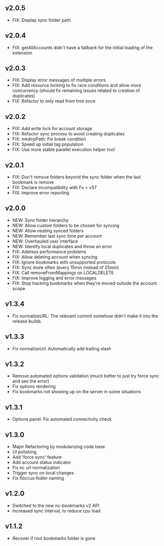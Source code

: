 ## v2.0.5
 - FIX: Display sync folder path

## v2.0.4
 - FIX: getAllAccounts didn't have a fallback for the initial loading of the extension

## v2.0.3
 - FIX: Display error messages of multiple errors
 - FIX: Add resource locking to fix race conditions and allow more concurrency (should fix remaining issues related to creation of duplicates)
 - FIX: Refactor to only read from tree once

## v2.0.2
 - FIX: Add write lock for account storage
 - FIX: Refactor sync process to avoid creating duplicates
 - FIX: mkdirpPath: Fix break condition
 - FIX: Speed up initial tag population
 - FIX: Use more stable parallel execution helper tool

## v2.0.1
 - FIX: Don't remove folders beyond the sync folder when the last bookmark is remove
 - FIX: Declare incompatibility with Fx < v57
 - FIX: Improve error reporting

## v2.0.0
 - NEW: Sync folder hierarchy
 - NEW: Allow custom folders to be chosen for syncing
 - NEW: Allow nesting synced folders
 - NEW: Remember last sync time per account
 - NEW: Overhauled user interface
 - NEW: Identify local duplicates and throw an error
 - FIX: Address performance problems
 - FIX: Allow deleting account when syncing
 - FIX: Ignore bookmarks with unsupported protocols
 - FIX: Sync more often (every 15min instead of 25min)
 - FIX: Call removeFromMappings on LOCALDELETE
 - FIX: Improve logging and error messages
 - FIX: Stop tracking bookmarks when they're moved outside the account scope

## v1.3.4
 - Fix normalizeURL: The relevant commit somehow didn't make it into the release builds

## v1.3.3
 - Fix normalizeUrl: Automatically add trailing slash

## v1.3.2
 - Remove automated options validation (much better to just try force sync and see the error)
 - Fix options rendering
 - Fix bookmarks not showing up on the server in some situations

## v1.3.1
 - Options panel: Fix automated connectivity check

## v1.3.0
 - Major Refactoring by modularizing code base
 - UI polishing
 - Add 'force sync' feature
 - Add account status indicator
 - Fix nc url normalization
 - Trigger sync on local changes
 - Fix floccus fodler naming

## v1.2.0
 - Switched to the new nc-bookmarks v2 API
 - Increased sync interval, to reduce cpu load

## v1.1.2
 * Recover if root bookmarks folder is gone
